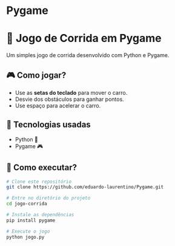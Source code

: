 # Pygame

# 🚗 Jogo de Corrida em Pygame

Um simples jogo de corrida desenvolvido com Python e Pygame.

## 🎮 Como jogar?
- Use as **setas do teclado** para mover o carro.
- Desvie dos obstáculos para ganhar pontos.
- Use espaço para acelerar o carro.

## 🔧 Tecnologias usadas
- Python 🐍
- Pygame 🎮

## 🚀 Como executar?
```bash
# Clone este repositório
git clone https://github.com/eduardo-laurentino/Pygame.git

# Entre no diretório do projeto
cd jogo-corrida

# Instale as dependências
pip install pygame

# Execute o jogo
python jogo.py
